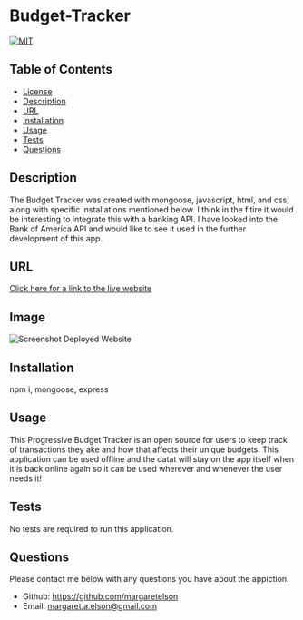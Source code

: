 # Budget-Tracker

[![MIT](https://img.shields.io/badge/License-MIT-yellow.svg)](https://opensource.org/licenses/MIT)

## Table of Contents
* [License](#license)
* [Description](#description)
* [URL](#url)
* [Installation](#installation)
* [Usage](#usage)
* [Tests](#tests)
* [Questions](#questions)

## Description 
The Budget Tracker was created with mongoose, javascript, html, and css, along with specific installations mentioned below. I think in the fitire it would be interesting to integrate this with a banking API. I have looked into the Bank of America API and would like to see it used in the further development of this app.

## URL
[Click here for a link to the live website](https://afternoon-thicket-71782.herokuapp.com/)

## Image
![Screenshot Deployed Website](../budget.png)


## Installation
npm i, mongoose, express

## Usage
This Progressive Budget Tracker is an open source for users to keep track of transactions they ake and how that affects their unique budgets. This application can be used offline and the datat will stay on the app itself when it is back online again so it can be used wherever and whenever the user needs it!

## Tests
No tests are required to run this application.

## Questions
Please contact me below with any questions you have about the appiction.
* Github: https://github.com/margaretelson
* Email: margaret.a.elson@gmail.com